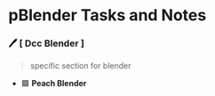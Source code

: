 # pBlender Tasks and Notes

### :pen: [ Dcc Blender ]
> specific section for blender
- :green_square: **Peach Blender**